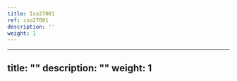 ```yaml
---
title: Iso27001
ref: iso27001
description: ''
weight: 1
---
```

---
title: ""
description: ""
weight: 1
---